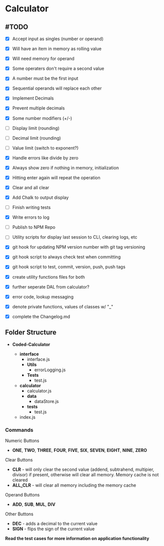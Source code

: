 # Calculator

## \#TODO

- [x] Accept input as singles (number or operand)
- [x] Will have an item in memory as rolling value
- [x] Will need memory for operand
- [x] Some operaters don't require a second value
- [x] A number must be the first input
- [x] Sequential operands will replace each other
- [x] Implement Decimals
- [x] Prevent multiple decimals
- [x] Some number modifiers (+/-)
- [ ] Display limit (rounding)
- [ ] Decimal limit (rounding)
- [ ] Value limit (switch to exponent?)
- [x] Handle errors like divide by zero
- [x] Always show zero if nothing in memory, initialization
- [x] Hitting enter again will repeat the operation
- [x] Clear and all clear

- [x] Add Chalk to output display
- [ ] Finish writing tests
- [x] Write errors to log
- [ ] Publish to NPM Repo
- [ ] Utility scripts for display last session to CLI, clearing logs, etc
- [x] git hook for updating NPM version number with git tag versioning
- [x] git hook script to always check test when committing
- [x] git hook script to test, commit, version, push, push tags
- [x] create utility functions files for both
- [x] further seperate DAL from calculator?
- [x] error code, lookup messaging
- [x] denote private functions, values of classes w/ "\_"
- [x] complete the Changelog.md

## Folder Structure

- **Coded-Calculator**

  - **interface**
    - interface.js
    - **Utils**
      - errorLogging.js
    - **Tests**
      - test.js
  - **calculator**
    - calculator.js
    - **data**
      - dataStore.js
    - **tests**
      - test.js
  - index.js

### Commands

Numeric Buttons

- **ONE**, **TWO**, **THREE**, **FOUR**, **FIVE**, **SIX**, **SEVEN**, **EIGHT**, **NINE**, **ZERO**

Clear Buttons

- **CLR** - will only clear the second value (addend, subtrahend, multipier, divisor) if present, otherwise will clear all memory. Memory cache is not cleared
- **ALL_CLR** - will clear all memory including the memory cache

Operand Buttons

- **ADD**, **SUB**, **MUL**, **DIV**

Other Buttons

- **DEC** - adds a decimal to the current value
- **SIGN** - flips the sign of the current value

**Read the test cases for more information on application functionality**
